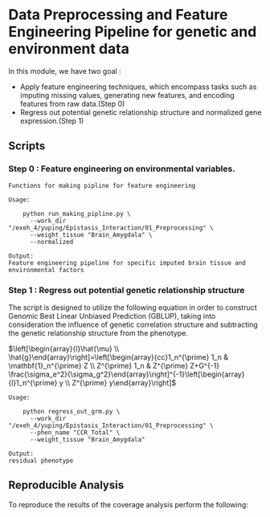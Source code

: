 #  Data Preprocessing and Feature Engineering Pipeline for genetic and environment data

In this module, we have two goal : 
- Apply feature engineering techniques, which encompass tasks such as imputing missing values, generating new features, and encoding features from raw data.(Step 0)
- Regress out potential genetic relationship structure and normalized gene expression.(Step 1)


## Scripts
### Step 0 : Feature engineering on environmental variables.
```
Functions for making pipline for feature engineering

Usage:
    
    python run_making_pipline.py \
      --work_dir "/exeh_4/yuping/Epistasis_Interaction/01_Preprocessing" \
      --weight_tissue "Brain_Amygdala" \
      --normalized  
      
Output:
Feature engineering pipeline for specific imputed brain tissue and environmental factors
```



### Step 1 : Regress out potential genetic relationship structure
The script is designed to utilize the following equation in order to construct Genomic Best Linear Unbiased Prediction (GBLUP), taking into consideration the influence of genetic correlation structure and subtracting the genetic relationship structure from the phenotype.

$\left[\begin{array}{l}\hat{\mu} \\ \hat{g}\end{array}\right]=\left[\begin{array}{cc}1_n^{\prime} 1_n & \mathbf{1}_n^{\prime} Z \\ Z^{\prime} 1_n & Z^{\prime} Z+G^{-1} \frac{\sigma_e^2}{\sigma_g^2}\end{array}\right]^{-1}\left[\begin{array}{l}1_n^{\prime} y \\ Z^{\prime} y\end{array}\right]$


```
Usage:
    
    python regress_out_grm.py \
      --work_dir "/exeh_4/yuping/Epistasis_Interaction/01_Preprocessing" \
      --phen_name "CCR_Total" \
      --weight_tissue "Brain_Amygdala" 
      
Output:
residual phenotype
```
## Reproducible Analysis

To reproduce the results of the coverage analysis perform the following:

```

```





